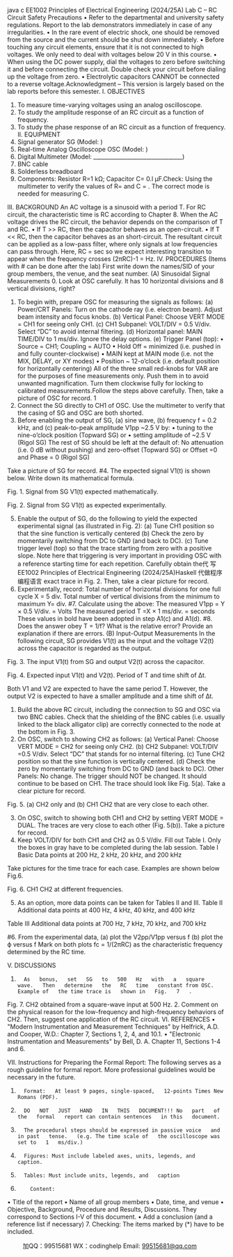 java c
EE1002 Principles of Electrical Engineering (2024/25A) 
Lab C – RC Circuit
Safety Precautions 
• Refer   to   the   departmental      and   university    safety   regulations.    Report   to   the   lab   demonstrators immediately in case of   any irregularities.
• In   the   rare   event   of   electric   shock, one   should   be   removed   from   the   source   and   the current should be shut down   immediately.
• Before   touching any circuit elements, ensure that it is not connected to high voltages. We   only   need   to   deal   with   voltages   below   20 V   in   this   course.
• When   using   the   DC   power   supply, dial   the   voltages   to   zero   before   switching   it   and   before connecting   the circuit. Double   check your circuit before dialing up   the voltage from zero.
• Electrolytic   capacitors   CANNOT   be   connected   to   a   reverse   voltage.Acknowledgment – This version is largely based on the lab reports before this semester.
I. OBJECTIVES 
1. To measure time-varying voltages using an analog oscilloscope.
2. To study the amplitude response of   an RC circuit   as   a   function of   frequency.
3. To study the phase response of   an RC circuit as   a   function   of   frequency.
II. EQUIPMENT 
1.   Signal generator SG (Model:    )
2. Real-time   Analog Oscilloscope OSC (Model:    )
3. Digital Multimeter (Model: ________________________________)
4. BNC   cable
5.   Solderless breadboard
6. Components: Resistor R=1 kΩ; Capacitor C= 0.l      μF.Check: Using the multimeter to verify the values of   R=                           and C =                           .
The correct mode is needed for measuring C.


III. BACKGROUND An AC voltage   is   a   sinusoid with   a period T. For RC   circuit,   the   characteristic   time   is   RC   according   to   Chapter   8. When   the AC   voltage   drives   the   RC   circuit, the behavior   depends   on   the   comparison   of T and RC.
•         If   T   >> RC, then   the   capacitor   behaves   as   an   open-circuit.
•         If   T   << RC, then the capacitor behaves as an short-circuit.
The   resultant   circuit   can   be   applied   as   a   low-pass   filter,   where   only   signals   at   low frequencies can pass through. Here, RC =    sec   so we   expect   interesting transition to appear when the frequency crosses (2πRC)-1   =  Hz.
IV. PROCEDURES (Items with # can be done   after the   lab)
First   write down the   names/SID of   your group members, the   venue, and the seat number.
(A) Sinusoidal Signal Measurements 
0. Look   at   OSC   carefully. It   has   10 horizontal   divisions   and   8 vertical   divisions, right?
1. To   begin   with, prepare   OSC   for   measuring   the   signals   as   follows:
(a)   Power/CRT   Panels:   Turn   on   the   cathode   ray   (i.e.   electron   beam). Adjust   beam intensity and focus   knobs.
(b) Vertical   Panel: Choose   VERT   MODE   = CH1   for   seeing   only   CH1.
(c)   CH1   Subpanel: VOLT/DIV   = 0.5 V/div.   Select “DC” to   avoid   internal   filtering.   (d) Horizontal   panel: MAIN   TIME/DIV   to 1 ms/div. Ignore   the   delay   options.
(e)   Trigger   Panel   (top):
• Source   = CH1;   Coupling   = AUTO
• Hold   Off   =   minimized   (i.e.   pushed   in   and   fully   counter-clockwise)
• MAIN   kept   at   MAIN   mode   (i.e.   not   the   MIX,   DELAY,   or   XY   modes)
• Position   ~   12-o’clock   (i.e.   default   position   for   horizontally   centering)
All of   the three small red-knobs for VAR are for   the purposes   of   fine   measurements   only. Push them in to   avoid   unwanted   magnification. Turn them clockwise fully   for locking to calibrated measurements.Follow the steps above carefully. Then, take a picture of OSC for record.   1
2.   Connect   the   SG   directly   to   CH1   of OSC.   Use   the   multimeter   to   verify   that   the   casing of SG and OSC   are both   shorted.
3. Before   enabling   the   output   of   SG,
(a)   sine   wave,
(b) frequency f = 0.2 kHz,   and
(c) peak-to-peak   amplitude   V1pp   ~2.5 V   by:
•       tuning   to   the   nine-o’clock   position   (Topward   SG)   or
•         setting   amplitude   of   ~2.5 V (Rigol   SG)
The   rest   of   SG   should   be   left   at   the   default   of:   No   attenuation   (i.e.   0   dB   without pushing) and   zero-offset   (Topward   SG) or   Offset   =0   and   Phase   =   0   (Rigol   SG)


Take a picture of SG for record.
#4. The expected signal V1(t) is shown below. Write down its mathematical formula.

Fig.   1.   Signal from   SG V1(t) expected   mathematically.

Fig. 2.   Signal from   SG V1(t) as expected experimentally.






5.   Enable   the   output   of   SG,   do   the   following   to   yield   the   expected   experimental   signal   (as   illustrated   in   Fig.   2):
(a)   Tune   CH1 position   so   that   the   sine   function   is   vertically   centered
(b)   Check   the   zero   by   momentarily   switching   from   DC   to   GND   (and   back   to   DC).
(c)   Tune   trigger   level   (top) so   that   the   trace   starting   from   zero   with   a   positive   slope.   Note   here   that triggering is   very   important   in   providing   OSC   with   a   reference   starting time for each repetition.
Carefully obtain the代 写EE1002 Principles of Electrical Engineering (2024/25A)Haskell
代做程序编程语言 exact trace in Fig. 2. Then, take a clear picture for record.
6. Experimentally, record:
Total   number   of   horizontal   divisions   for   one   full   cycle   X   = 5   div.
Total   number   of   vertical   divisions   from   the   minimum   to   maximum   Y=   div.
#7. Calculate   using   the   above:
The measured V1pp = Y × 0.5 V/div. =   Volts
The   measured   period T =X × 1 ms/div. =    seconds
These   values   in   bold   have   been   adopted   in   step   A1(c)   and   A1(d).
#8. Does   the   answer   obey   T   =   1/f?   What   is   the   relative   error?   Provide   an   explanation if   there   are   errors.
(B) Input-Output Measurements
In the following circuit,   SG provides V1(t) as   the input and the voltage V2(t) across the   capacitor   is   regarded   as   the   output.





Fig.   3.   The   input V1(t)    from    SG    and    output V2(t)   across the capacitor.

Fig. 4. Expected input V1(t) and V2(t).   Period   of T and   time   shift   of ∆t.


Both   V1    and   V2 are   expected   to   have   the   same   period   T.   However,   the   output   V2      is   expected   to   have   a   smaller   amplitude   and   a   time   shift   of   ∆t.
1. Build the   above RC circuit, including the   connection   to   SG   and   OSC   via   two   BNC   cables.   Check   that   the   shielding   of the   BNC   cables   (i.e.   usually   linked   to   the   black alligator   clip) are   correctly   connected   to   the   node   at   the   bottom   in   Fig.   3.
2. On OSC, switch   to   showing   CH2   as   follows:
(a)   Vertical   Panel: Choose   VERT   MODE   = CH2 for   seeing   only   CH2.
(b)   CH2   Subpanel: VOLT/DIV   =0.5 V/div.   Select “DC” that   stands   for   no   internal filtering.
(c)   Tune   CH2 position   so   that   the   sine   function   is   vertically   centered.
(d)   Check   the   zero   by   momentarily   switching   from   DC   to   GND   (and   back   to   DC).         Other   Panels: No   change. The   trigger   should   NOT   be   changed. It   should   continue   to   be   based   on   CH1.
The trace should look like Fig. 5(a). Take a clear picture for record.

Fig. 5. (a) CH2 only and   (b)   CH1      CH2 that   are   very   close to   each   other.


3. On OSC, switch to showing both CH1 and CH2 by setting VERT MODE = DUAL.
The traces are very close to each other (Fig. 5(b)). Take a picture for record.
4.   Keep   VOLT/DIV   for   both   CH1   and   CH2   as   0.5 V/div.   Fill   out   Table   I.   Only   the boxes in gray have to be completed   during the   lab   session.
Table I Basic Data points at 200 Hz, 2 kHz, 20 kHz,   and   200 kHz

Take pictures for the time trace for each case.       Examples are shown below Fig.6.

Fig. 6. CH1    CH2   at   different   frequencies.




5. As   an   option, more   data   points   can   be   taken   for   Tables   II   and   III.
Table II   Additional data points at 400 Hz, 4 kHz, 40 kHz,   and 400   kHz




Table III Additional data points at 700 Hz, 7 kHz, 70 kHz, and 700 kHz



#6. From   the   experimental   data,
(a)   plot   the   V2pp/V1pp   versus   f
(b) plot   the   ϕ versus   f
Mark   on   both   plots   fc   =   1/(2πRC) as   the   characteristic   frequency   determined   by   the RC time.




V. DISCUSSIONS 
1.       As   bonus,   set   SG   to   500   Hz   with   a   square   wave.   Then   determine   the   RC   time   constant from OSC. Example of   the time trace is   shown in   Fig.   7   .

Fig. 7. CH2 obtained from   a   square-wave input   at   500   Hz.
2. Comment on   the   physical   reason for   the low-frequency and   high-frequency   behaviors   of   CH2. Then, suggest   one   application   of   the   RC   circuit.
VI. REFERENCES 
•          "Modern   Instrumentation   and      Measurement   Techniques"   by   Helfrick,   A.D.   and Cooper, W.D.: Chapter 7,   Sections   1, 2, 4,   and   10.1.
•         "Electronic Instrumentation and Measurements" by Bell, D.   A. Chapter 11, Sections   1-4   and   6.


VII. Instructions for Preparing the Formal Report: 
The    following    serves    as      a      rough      guideline      for      formal      report.      More      professional   guidelines would be necessary in the future.
1.       Format:   At least 9 pages, single-spaced,   12-points Times New Romans (PDF).
2.       DO   NOT   JUST   HAND   IN   THIS   DOCUMENT!!! No   part   of   the   formal   report can contain sentences   in this   document.
3.       The procedural steps should be expressed in passive voice   and in past   tense.   (e.g. The time scale of   the oscilloscope was set to   1   ms/div.)
4.       Figures: Must include labeled axes, units, legends, and   caption.
5.       Tables: Must include units, legends, and   caption
6.         Content:
•         Title   of   the   report
•         Name   of   all   group   members
•         Date, time, and   venue
•         Objective,       Background,          Procedure       and          Results,       Discussions.       They   correspond to   Sections I-V of   this document.
•         Add   a   conclusion   (and   a   reference   list   if   necessary)
7.       Checking: The items marked by (*) have to be included.

         
加QQ：99515681  WX：codinghelp  Email: 99515681@qq.com
